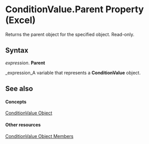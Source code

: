 
# ConditionValue.Parent Property (Excel)

Returns the parent object for the specified object. Read-only.


## Syntax

 _expression_. **Parent**

 _expression_A variable that represents a  **ConditionValue** object.


## See also


#### Concepts


 [ConditionValue Object](a39335db-4e0a-66aa-393b-3aa7e5268c00.md)
#### Other resources


 [ConditionValue Object Members](59e72c1f-3e56-294b-408a-de7aba0ed331.md)
